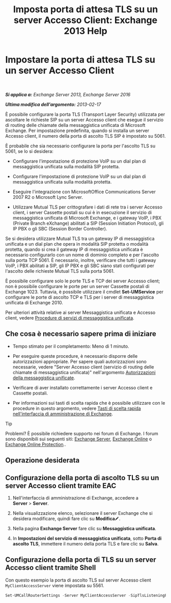 ﻿---
title: 'Imposta porta di attesa TLS su un server Accesso Client: Exchange 2013 Help'
TOCTitle: Impostare la porta di attesa TLS su un server Accesso Client
ms:assetid: f4401923-61fa-4dc5-95f8-c0d2f515b2ea
ms:mtpsurl: https://technet.microsoft.com/it-it/library/JJ673576(v=EXCHG.150)
ms:contentKeyID: 50555696
ms.date: 05/22/2018
mtps_version: v=EXCHG.150
ms.translationtype: MT
---

# Impostare la porta di attesa TLS su un server Accesso Client

 

_**Si applica a:** Exchange Server 2013, Exchange Server 2016_

_**Ultima modifica dell'argomento:** 2013-02-17_

È possibile configurare la porta TLS (Transport Layer Security) utilizzata per ascoltare le richieste SIP su un server Accesso client che esegue il servizio di routing delle chiamate della messaggistica unificata di Microsoft Exchange. Per impostazione predefinita, quando si installa un server Accesso client, il numero della porta di ascolto TLS SIP è impostato su 5061.

È probabile che sia necessario configurare la porta per l'ascolto TLS su 5061, se lo si desidera:

  - Configurare l'impostazione di protezione VoIP su un dial plan di messaggistica unificata sulla modalità SIP protetta.

  - Configurare l'impostazione di protezione VoIP su un dial plan di messaggistica unificata sulla modalità protetta.

  - Eseguire l'integrazione con MicrosoftOffice Communications Server 2007 R2 o Microsoft Lync Server.

  - Utilizzare Mutual TLS per crittografare i dati di rete tra i server Accesso client, i server Cassette postali su cui è in esecuzione il servizio di messaggistica unificata di Microsoft Exchange, e i gateway VoIP, i PBX (Private Branch eXchange) abilitati a SIP (Session Initiation Protocol), gli IP PBX o gli SBC (Session Border Controller).

Se si desidera utilizzare Mutual TLS tra un gateway IP di messaggistica unificata e un dial plan che opera in modalità SIP protetta o modalità protetta, quando si crea il gateway IP di messaggistica unificata è necessario configurarlo con un nome di dominio completo e per l'ascolto sulla porta TCP 5061. È necessario, inoltre, verificare che tutti i gateway VoIP, i PBX abilitati a SIP, gli IP PBX e gli SBC siano stati configurati per l'ascolto delle richieste Mutual TLS sulla porta 5061.

È possibile configurare solo le porte TLS e TCP dei server Accesso client; non è possibile configurare le porte per un server Cassette postali di Exchange 1023. Tuttavia, è possibile utilizzare il cmdlet **Set-UMService** per configurare le porte di ascolto TCP e TLS per i server di messaggistica unificata di Exchange 2010.

Per ulteriori attività relative ai server Messaggistica unificata e Accesso client, vedere [Procedure di servizi di messaggistica unificata](um-services-procedures-exchange-2013-help.md).

## Che cosa è necessario sapere prima di iniziare

  - Tempo stimato per il completamento: Meno di 1 minuto.

  - Per eseguire queste procedure, è necessario disporre delle autorizzazioni appropriate. Per sapere quali autorizzazioni sono necessarie, vedere "Server Accesso client (servizio di routing delle chiamate di messaggistica unificata)" nell'argomento [Autorizzazioni della messaggistica unificate](unified-messaging-permissions-exchange-2013-help.md).

  - Verificare di aver installato correttamente i server Accesso client e Cassette postali.

  - Per informazioni sui tasti di scelta rapida che è possibile utilizzare con le procedure in questo argomento, vedere [Tasti di scelta rapida nell'interfaccia di amministrazione di Exchange](keyboard-shortcuts-in-the-exchange-admin-center-exchange-online-protection-help.md).


> [!TIP]
> Problemi? È possibile richiedere supporto nei forum di Exchange. I forum sono disponibili sui seguenti siti: <A href="https://go.microsoft.com/fwlink/p/?linkid=60612">Exchange Server</A>, <A href="https://go.microsoft.com/fwlink/p/?linkid=267542">Exchange Online</A> o <A href="https://go.microsoft.com/fwlink/p/?linkid=285351">Exchange Online Protection</A>..



## Operazione desiderata

## Configurazione della porta di ascolto TLS su un server Accesso client tramite EAC

1.  Nell'interfaccia di amministrazione di Exchange, accedere a **Server** \> **Server**.

2.  Nella visualizzazione elenco, selezionare il server Exchange che si desidera modificare, quindi fare clic su **Modifica**![Icona Modifica](images/JJ218640.6f53ccb2-1f13-4c02-bea0-30690e6ea71d(EXCHG.150).gif "Icona Modifica").

3.  Nella pagina **Exchange Server** fare clic su **Messaggistica unificata**.

4.  In **Impostazioni del servizio di messaggistica unificata**, sotto **Porta di ascolto TLS**, immettere il numero della porta TLS e fare clic su **Salva**.

## Configurazione della porta di TLS su un server Accesso client tramite Shell

Con questo esempio la porta di ascolto TLS sul server Accesso client `MyClientAccessServer` viene impostata su 5561.

```powershell
Set-UMCallRouterSettings -Server MyClientAccessServer -SipTlsListeningPort 5561
```

